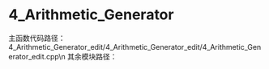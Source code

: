 # 4_Arithmetic_Generator

主函数代码路径：4_Arithmetic_Generator_edit/4_Arithmetic_Generator_edit/4_Arithmetic_Generator_edit.cpp\n
其余模块路径：
